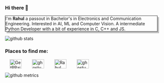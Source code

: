 
### Hi there 👋

<p style="border:solid 0.1px; box-shadow: 5px 5px rgba(0,0,0,0.25)">
I'm <strong>Rahul</strong> a passout in Bachelor's in Electronics and Communication Engineering.
Interested in AI, ML and Computer Vision.
A intermediate Python Developer with a bit of experience in C, C++ and JS. 
<p>

![github stats](https://github-readme-stats.vercel.app/api?username=GhostUser&&theme=dark&&show_icons=true)




<h3 align="left">Places to find me:</h3>
<p align="left">
<a style ="padding: 15px" href="https://twitter.com/GetRRaj" target="blank"><img align="center" src="https://cdn.jsdelivr.net/npm/simple-icons@3.0.1/icons/twitter.svg" alt="GetRRaj" height="30" width="40" /></a>
<a  style ="padding: 15px" href="https://www.linkedin.com/in/rahul-raj-1165311aa/" target="blank"><img align="center" src="https://cdn.jsdelivr.net/npm/simple-icons@3.0.1/icons/linkedin.svg" alt="ghostuser" height="30" width="40" /></a>
<a style ="padding: 15px" href="https://instagram.com/_a.z.a.z.e.l_" target="blank"><img align="center" src="https://cdn.jsdelivr.net/npm/simple-icons@3.0.1/icons/instagram.svg" alt="Rahul" height="30" width="40" /></a>
<a style ="padding: 15px" href="https://www.codechef.com/users/codersting007" target="blank"><img align="center" src="https://cdn.jsdelivr.net/npm/simple-icons@3.1.0/icons/codechef.svg" alt="ghostuser" height="30" width="40" /></a>
</p>

![github metrics](https://metrics.lecoq.io/GhostUser)




